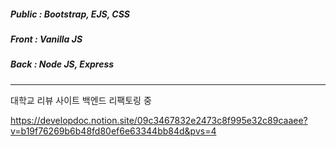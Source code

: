 ##### Public : Bootstrap, EJS, CSS <br />
##### Front : Vanilla JS <br />
##### Back : Node JS, Express <br />
------------------------------------------
대학교 리뷰 사이트 백엔드 리팩토링 중

https://developdoc.notion.site/09c3467832e2473c8f995e32c89caaee?v=b19f76269b6b48fd80ef6e63344bb84d&pvs=4
